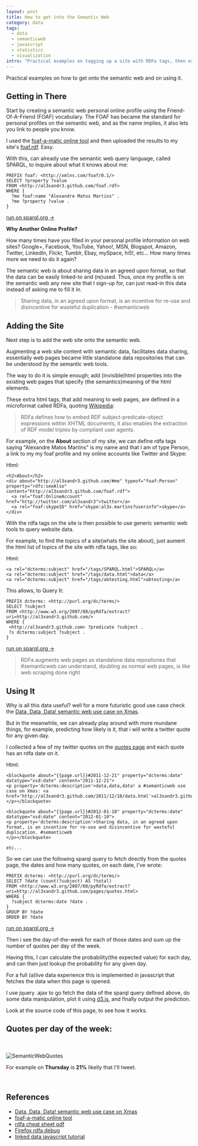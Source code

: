 ```yaml
--- 
layout: post
title: How to get into the Semantic Web
category: data
tags:
  - data
  - semanticweb
  - javascript
  - statistics
  - visualization
intro: "Practical examples on tagging up a site with RDFa tags, then extract and use the semantic web data"
---
```


Practical examples on how to get onto the semantic web and on using it. 

## Getting in There

Start by creating a semantic web personal online profile using the Friend-Of-A-Friend (FOAF) vocabulary. The FOAF has became the standard for personal profiles on the semantic web, and as the name implies, it also lets you link to people you know.

I used the [foaf-a-matic online tool](http://www.ldodds.com/foaf/foaf-a-matic) and then uploaded the results to my site's [foaf.rdf](http://al3xandr3.github.com/foaf.rdf). Easy.

With this, can already use the semantic web query language, called SPARQL, to inquire about what it knows about me:

    PREFIX foaf: <http://xmlns.com/foaf/0.1/>
    SELECT ?property ?value
    FROM <http://al3xandr3.github.com/foaf.rdf>
    WHERE { 
      ?me foaf:name "Alexandre Matos Martins" .
      ?me ?property ?value .
    }

<a href="http://www.sparql.org/sparql?query=++++PREFIX+foaf%3A+%3Chttp%3A%2F%2Fxmlns.com%2Ffoaf%2F0.1%2F%3E%0D%0A++++SELECT+%3Fproperty+%3Fvalue%0D%0A++++FROM+%3Chttp%3A%2F%2Fal3xandr3.github.com%2Ffoaf.rdf%3E%0D%0A++++where+%7B+%0D%0A++++++%3Fme+foaf%3Aname+%22Alexandre+Matos+Martins%22+.%0D%0A++++++%3Fme+%3Fproperty+%3Fvalue+.%0D%0A++++%7D&default-graph-uri=&output=xml&stylesheet=%2Fxml-to-html.xsl" target="_blank">run on sparql.org &rarr;</a>


**Why Another Online Profile?**

How many times have you filled in your personal profile information on web sites? Google+, Facebook, YouTube, Yahoo!, MSN, Blogspot, Amazon, Twitter, LinkedIn, Flickr, Tumblr, Ebay, mySpace, hi5!, etc... How many times more we need to do it again?

The semantic web is about sharing data in an agreed upon format, so that the data can be easily linked-to and (re)used. Thus, once my profile is on the semantic web any new site that I sign-up for, can just read-in this data instead of asking me to fill it in.

> Sharing data, in an agreed upon format, is an incentive for re-use and disincentive for wasteful duplication - #semanticweb



## Adding the Site

Next step is to add the web site onto the semantic web. 

Augmenting a web site content with semantic data, facilitates data sharing, essentially web pages became little standalone data repositories that can be understood by the semantic web tools.

The way to do it is simple enough; add (invisible)html properties into the existing web pages that specify (the semantics)meaning of the html elements. 

These extra html tags, that add meaning to web pages, are defined in a microformat called RDFa, quoting [Wikipedia](http://en.wikipedia.org/wiki/RDFa):

> RDFa defines how to embed RDF subject-predicate-object expressions within XHTML documents, it also enables the extraction of RDF model triples by compliant user agents.

For example, on the **About** section of my site, we can define rdfa tags saying "Alexandre Matos Martins" is my name and that I am of type Person, a link to my my foaf profile and my online accounts like Twitter and Skype:

  Html:

    <h2>About</h2>
    <div about="http://al3xandr3.github.com/#me" typeof="foaf:Person" property="rdfs:seeAlso" content="http://al3xandr3.github.com/foaf.rdf">
      <a rel="foaf:OnlineAccount" href="http://twitter.com/al3xandr3">twitter</a>
      <a rel="foaf:skypeID" href="skype:al3x.martins?userinfo">skype</a>
    </div>

With the rdfa tags on the site is then possible to use generic semantic web tools to query website data.

For example, to find the topics of a site(whats the site about), just aument the html list of topics of the site with rdfa tags, like so:

  Html:

    <a rel="dcterms:subject" href="/tags/SPARQL.html">SPARQL</a>
    <a rel="dcterms:subject" href="/tags/data.html">data</a>
    <a rel="dcterms:subject" href="/tags/abtesting.html">abtesting</a>

  This allows, to Query It:

    PREFIX dcterms: <http://purl.org/dc/terms/>
    SELECT ?subject 
    FROM <http://www.w3.org/2007/08/pyRdfa/extract?uri=http://al3xandr3.github.com/>
    WHERE {
     <http://al3xandr3.github.com> ?predicate ?subject . 
     ?s dcterms:subject ?subject .
    }

<a href="http://www.sparql.org/sparql?query=++++PREFIX++dcterms%3A+%3Chttp%3A%2F%2Fpurl.org%2Fdc%2Fterms%2F%3E%0D%0A++++SELECT+%3Fsubject+%0D%0A++++FROM+%3Chttp%3A%2F%2Fwww.w3.org%2F2007%2F08%2FpyRdfa%2Fextract%3Furi%3Dhttp%3A%2F%2Fal3xandr3.github.com%2F%3E%0D%0A++++WHERE+%7B%0D%0A+++++%3Chttp%3A%2F%2Fal3xandr3.github.com%3E+%3Fpredicate+%3Fsubject+.+%0D%0A+++++%3Fs+dcterms%3Asubject+%3Fsubject+.%0D%0A++++%7D&default-graph-uri=&output=xml&stylesheet=%2Fxml-to-html.xsl" target="_blank">run on sparql.org &rarr;</a>


> RDFa augments web pages as standalone data repositories that #semanticweb can understand, doubling as normal web pages, is like web scraping done right


## Using It

Why is all this data useful? well for a more futuristic good use case check the [Data, Data, Data! semantic web use case on Xmas](http://al3xandr3.github.com/2011/12/18/data.html).

But in the meanwhile, we can already play around with more mundane things, for example, predicting how likely is it, that i will write a twitter quote for any given day.

I collected a few of my twitter quotes on the [quotes page](http://al3xandr3.github.com/pages/quotes.html) and each quote has an rdfa date on it.

  Html:

    <blockquote about="{{page.url}}#2011-12-21" property="dcterms:date" datatype="xsd:date" content="2011-12-21">
    <p property='dcterms:description'>data,data,data! a #semanticweb use case on Xmas: <a href='http://al3xandr3.github.com/2011/12/18/data.html'>al3xandr3.github.com</a>
    </p></blockquote>

    <blockquote about="{{page.url}}#2012-01-10" property="dcterms:date" datatype="xsd:date" content="2012-01-10">
    <p property='dcterms:description'>Sharing data, in an agreed upon format, is an incentive for re-use and disincentive for wasteful duplication. #semanticweb
    </p></blockquote>

    etc...

So we can use the following sparql query to fetch directly from the quotes page, the dates and how many quotes, on each date, I've wrote:

    PREFIX dcterms: <http://purl.org/dc/terms/>
    SELECT ?date (count(?subject) AS ?total)
    FROM <http://www.w3.org/2007/08/pyRdfa/extract?uri=http://al3xandr3.github.com/pages/quotes.html>
    WHERE { 
      ?subject dcterms:date ?date .
    }
    GROUP BY ?date
    ORDER BY ?date

<a href="http://www.sparql.org/sparql?query=++++PREFIX++dcterms%3A+%3Chttp%3A%2F%2Fpurl.org%2Fdc%2Fterms%2F%3E%0D%0A++++SELECT+%3Fdate+%28count%28%3Fsubject%29+AS+%3Ftotal%29%0D%0A++++FROM+%3Chttp%3A%2F%2Fwww.w3.org%2F2007%2F08%2FpyRdfa%2Fextract%3Furi%3Dhttp%3A%2F%2Fal3xandr3.github.com%2Fpages%2Fquotes.html%3E%0D%0A++++WHERE+%7B+%0D%0A++++++%3Fsubject+dcterms%3Adate+%3Fdate+.%0D%0A++++%7D%0D%0A++++GROUP+BY+%3Fdate%0D%0A++++ORDER+BY+%3Fdate&default-graph-uri=&output=xml&stylesheet=%2Fxml-to-html.xsl" target="_blank">run on sparql.org &rarr;</a>

Then i see the day-of-the-week for each of those dates and sum up the number of quotes per day of the week.

Having this, I can calculate the probability(the expected value) for each day, and can then just lookup the probability for any given day.

For a full (a)live data experience this is implemented in javascript that fetches the data when this page is opened.

I use jquery .ajax to go fetch the data of the sparql query defined above, do some data manipulation, plot it using [d3.js](http://mbostock.github.com/d3/), and finally output the prediction.

Look at the source code of this page, to see how it works.

## Quotes per day of the week:

<br />
<br />
<script type="text/javascript" src="http://www.datejs.com/build/date.js"></script>
<script type="text/javascript" src="http://mbostock.github.com/d3/d3.js"></script>

<div id="chart"><img alt='SemanticWebQuotes' id="backup" src='http://al3xandr3.github.com/img/semanticweb_quotes.png'/></div>
<script type="text/javascript">
var count = "                                  \
  PREFIX  dcterms: <http://purl.org/dc/terms/> \
  SELECT ?date (count(?subject) AS ?total)     \
  FROM <http://www.w3.org/2007/08/pyRdfa/extract?uri=http://al3xandr3.github.com/pages/quotes.html> \
  WHERE {                         \
  ?subject dcterms:date ?date .   \
  }                               \
  GROUP BY ?date                  \
  ORDER BY ?date                  \
  ", 
  day, per_day={"Mon":0,"Tue":0,"Wed":0,"Thu":0,"Fri":0,"Sat":0,"Sun":0},
  data=[],
  total_tw=0, today_tw=0;

$.ajax({
  url: "http://sparql.org/sparql?query=" + encodeURIComponent(count) + "&output=json",
  dataType: "jsonp",
  success: function(d) {

    // group per day-of-week
    $.each(d.results.bindings, function(i, v) { 
      day = (new Date.parse(v.date.value)).toString("ddd");
      per_day[day] += parseInt(v.total.value);
    });

    // plot & stats
    $.each(per_day, function(k, v) { 
      // setup for plot
      data.push({day: k, value: v});

      // stats
      total_tw += v;
      if (k == Date.today().toString("ddd")) {
        today_tw = v;
      }
    });
    
    // we have data, static backup
    if (per_day["Thu"] !== 0) {
      $('#backup').remove();
    }

    var w = 420,
    h = 200,
    x = d3.scale.linear().domain([0, data.length]).range([0, w]),
    y = d3.scale.linear().domain([0, d3.max(data, function(d) {return d.value;})]).range([0,h]);

    var chart = d3.select("#chart")
      .append("svg")
        .attr("width",  w+30)
        .attr("height", h+30); 
  
    chart.selectAll("rect")
        .data(data)
      .enter().append("rect")
        .attr("x", function(d,i) { return x(i); })
        .attr("y", function(d) { return h - y(d.value); })
        .attr("height", function(d) { return y(d.value); })
        .attr("width", 40)
        .attr("fill", "#2d578b");

    chart.selectAll("text.bars")
        .data(data)
      .enter().append("text")
        .attr("x", function(d, i) { return x(i) + 20; })
        .attr("y", function(d) { return h - y(d.value) + 3; })
        .attr("dy", "1.2em")
        .attr("text-anchor", "middle")
        .text(function(d) { return d.value;})
        .attr("fill", "white");

    chart.selectAll("text.xAxis")
        .data(data)
      .enter().append("text")
        .attr("x", function(d,i) { return x(i) + 20; })
        .attr("y", h)
        .attr("text-anchor", "middle")
        .attr("style", "font-size: 12 important!; font-family: Helvetica, sans-serif")
        .text(function(d) { return d.day;})
        .attr("transform", "translate(0, 18)")
        .attr("class", "xAxis");

    // Prediction Text
    $('#prediction').html("Today is <strong>" + 
                        Date.today().toString("dddd") + 
                        "</strong>, so is <strong>" +
                        Math.round(today_tw/total_tw*100) +
                        "%</strong> likely that I'll tweet.");
  }
});
</script>

<span id="prediction">For example on <strong>Thursday</strong> is <strong>21%</strong> likelly that I'll tweet.</span>

<br />

## References

- [Data, Data, Data! semantic web use case on Xmas](http://al3xandr3.github.com/2011/12/18/data.html)
- [foaf-a-matic online tool](http://www.ldodds.com/foaf/foaf-a-matic)
- [rdfa cheat sheet pdf](http://t.co/4bhVAHfV)
- [Firefox rdfa debug](http://rdfadev.sourceforge.net/)
- [linked data javascript tutorial](http://dailyjs.com/2010/11/26/linked-data-and-javascript/)